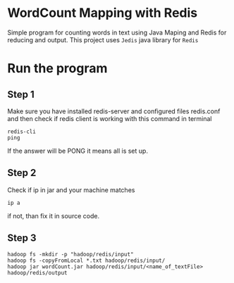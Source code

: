 # WordCount Mapping with Redis

Simple program for counting words in text using Java Maping and Redis for reducing and output. This project uses ```Jedis``` java library for ```Redis```

# Run the program

## Step 1

Make sure you have installed redis-server and configured files redis.conf and then check if redis client is working with this command in terminal

```console
redis-cli
ping
```
If the answer will be PONG it means all is set up.

## Step 2

Check if ip in jar and your machine matches

```console
ip a
```

if not, than fix it in source code.
## Step 3

```console
hadoop fs -mkdir -p "hadoop/redis/input"
hadoop fs -copyFromLocal *.txt hadoop/redis/input/
hadoop jar wordCount.jar hadoop/redis/input/<name_of_textFile> hadoop/redis/output
```
